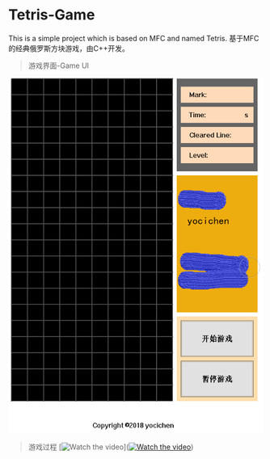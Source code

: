 # Tetris-Game
This is a simple project which is based on MFC and named Tetris.
基于MFC的经典俄罗斯方块游戏，由C++开发。

>游戏界面-Game UI

![游戏界面](https://github.com/yocichenyx/Tetris-Game/blob/master/界面.png)

>游戏过程
[![Watch the video](https://raw.github.com/GabLeRoux/WebMole/master/ressources/WebMole_Youtube_Video.png)]([![Watch the video](https://raw.github.com/GabLeRoux/WebMole/master/ressources/WebMole_Youtube_Video.png)](http://youtu.be/vt5fpE0bzSY))

